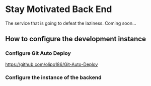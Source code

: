 # Stay Motivated Back End

The service that is going to defeat the laziness. Coming soon...

## How to configure the development instance

### Configure Git Auto Deploy

https://github.com/olipo186/Git-Auto-Deploy

### Configure the instance of the backend
